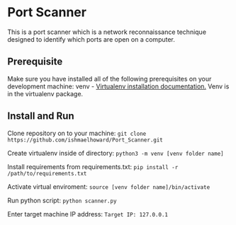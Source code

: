 # Port Scanner

This is a port scanner which is a network reconnaissance technique designed to identify which ports are open on a computer.

## Prerequisite
Make sure you have installed all of the following prerequisites on your development machine:
venv - [Virtualenv installation documentation.](https://virtualenv.pypa.io/en/latest/installation.html) Venv is in the virtualenv package.

## Install and Run
Clone repository on to your machine:
`git clone https://github.com/ishmaelhoward/Port_Scanner.git`

Create virtualenv inside of directory:
`python3 -m venv [venv folder name]`

Install requirements from requirements.txt:
`pip install -r /path/to/requirements.txt`

Activate virtual enviroment:
`source [venv folder name]​/bi​n/a​ctivate`

Run python script:
`python scanner.py`

Enter target machine IP address:
`Target IP: 127.0.0.1`